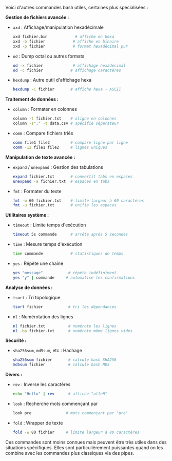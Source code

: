 Voici d'autres commandes bash utiles, certaines plus spécialisées :

**Gestion de fichiers avancée :**
- `xxd` : Affichage/manipulation hexadécimale
  ```bash
  xxd fichier.bin            # affiche en hexa
  xxd -b fichier            # affiche en binaire
  xxd -p fichier            # format hexadécimal pur
  ```

- `od` : Dump octal ou autres formats
  ```bash
  od -x fichier             # affichage hexadécimal
  od -c fichier            # affichage caractères
  ```

- `hexdump` : Autre outil d'affichage hexa
  ```bash
  hexdump -C fichier       # affiche hexa + ASCII
  ```

**Traitement de données :**
- `column` : Formater en colonnes
  ```bash
  column -t fichier.txt    # aligne en colonnes
  column -s";" -t data.csv # spécifie séparateur
  ```

- `comm` : Compare fichiers triés
  ```bash
  comm file1 file2         # compare ligne par ligne
  comm -12 file1 file2     # lignes uniques
  ```

**Manipulation de texte avancée :**
- `expand` / `unexpand` : Gestion des tabulations
  ```bash
  expand fichier.txt       # convertit tabs en espaces
  unexpand -a fichier.txt  # espaces en tabs
  ```

- `fmt` : Formater du texte
  ```bash
  fmt -w 60 fichier.txt    # limite largeur à 60 caractères
  fmt -u fichier.txt       # unifie les espaces
  ```

**Utilitaires système :**
- `timeout` : Limite temps d'exécution
  ```bash
  timeout 5s commande      # arrête après 5 secondes
  ```

- `time` : Mesure temps d'exécution
  ```bash
  time commande            # statistiques de temps
  ```

- `yes` : Répète une chaîne
  ```bash
  yes "message"           # répète indéfiniment
  yes "y" | commande     # automatise les confirmations
  ```

**Analyse de données :**
- `tsort` : Tri topologique
  ```bash
  tsort fichier           # tri les dépendances
  ```

- `nl` : Numérotation des lignes
  ```bash
  nl fichier.txt          # numérote les lignes
  nl -ba fichier.txt      # numérote même lignes vides
  ```

**Sécurité :**
- `sha256sum`, `md5sum`, etc : Hachage
  ```bash
  sha256sum fichier       # calcule hash SHA256
  md5sum fichier          # calcule hash MD5
  ```

**Divers :**
- `rev` : Inverse les caractères
  ```bash
  echo "Hello" | rev      # affiche "olleH"
  ```

- `look` : Recherche mots commençant par
  ```bash
  look pre               # mots commençant par "pre"
  ```

- `fold` : Wrapper de texte
  ```bash
  fold -w 80 fichier     # limite largeur à 80 caractères
  ```

Ces commandes sont moins connues mais peuvent être très utiles dans des situations spécifiques. Elles sont particulièrement puissantes quand on les combine avec les commandes plus classiques via des pipes.
